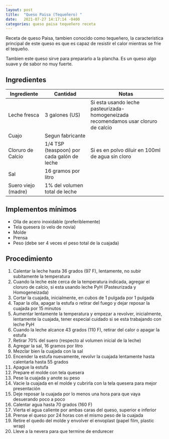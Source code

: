 ```yaml
---
layout: post
title:  "Queso Paisa (Tequeñero) "
date:   2021-07-27 14:17:14 -0400
categories: queso paisa tequeñero receta
---
```

Receta de queso Paisa, tambien conocido como tequeñero, la caracteristica principal de este queso es que es capaz de resistir el calor mientras se frie el tequeño.

Tambien este queso sirve para prepararlo a la plancha. Es un queso algo suave y de sabor no muy fuerte.

## Ingredientes

Ingrediente | Cantidad | Notas
------------| ---------| -----
Leche fresca | 3 galones (US) | Si esta usando leche pasteurizada-homogeneizada recomendamos usar cloruro de calcio
Cuajo | Segun fabricante |
Cloruro de Calcio | 1/4 TSP (teaspoon) por cada galón de leche | Si es en polvo diluir en 100ml de agua sin cloro
Sal | 16 gramos por litro | 
Suero viejo (madre) | 1% del volumen total de leche

## Implementos mínimos

- Olla de acero inoxidable (preferiblemente)
- Tela quesera (o velo de novia)
- Molde
- Prensa
- Peso (debe ser 4 veces el peso total de la cuajada)

## Procedimiento

1. Calentar la leche hasta 36 grados (97 F), lentamente, no subir subitamente la temperatura
2. Cuando la leche este cerca de la temperatura indicada, agregar el cloruro de calcio, si esta usando leche PyH  (Pasteurizada y Homogeneizada)
3. Cortar la cuajada, inicialmente, en cubos de 1 pulgada por 1 pulgada
4. Tapar la olla, apagar la estufa o retirar del fuego y dejar reposar la cuajada por 15 minutos
6. Aumentar lentamente la temperatura y empezar a revolver, inicialmente, lentamente la cuajada, tener especial cuidado si se esta trabajando con leche PyH
7. Cuando la leche alcance 43 grados (110 F), retirar del calor o apagar la estufa
8. Retirar 70% del suero (respecto al volumen inicial de la leche)
9.  Agregar la sal, 16 gramos por litro
11. Mezclar bien la cuajada con la sal
12. Encender la estufa nuevamente, revolvr la cuajada lentamente hasta calentarla hasta 55 grados
13. Apague la estufa
14. Prepare el molde con tela quesera
15. Pese la cuajada y anote su peso
16. Vacie la cuajada en el molde y cubrirla con la tela quesera para mejor presentación
17. Deje reposar la cuajada por lo menos una hora para que vaya desuerando poco a poco
18. Calentar agua hasta 70 grados (160 F)
19. Vierta el agua caliente por ambas caras del queso, superior e inferior
20. Prense el queso por 24 horas con el mismo peso de la cuajada
21. Retire el quedo del molde y envolver el envoplast (papel film, plastic wrap)
22. Lleve a la nevera para que termine de endurecer
